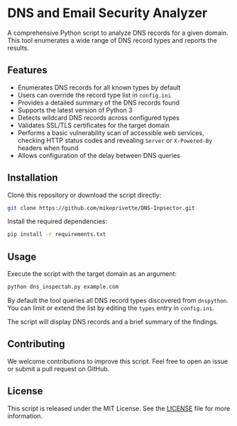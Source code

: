# DNS and Email Security Analyzer

A comprehensive Python script to analyze DNS records for a given domain. This tool enumerates a wide range of DNS record types and reports the results.

## Features

- Enumerates DNS records for all known types by default
- Users can override the record type list in `config.ini`
- Provides a detailed summary of the DNS records found
- Supports the latest version of Python 3
- Detects wildcard DNS records across configured types
- Validates SSL/TLS certificates for the target domain
- Performs a basic vulnerability scan of accessible web services, checking
  HTTP status codes and revealing `Server` or `X-Powered-By` headers when found
- Allows configuration of the delay between DNS queries

## Installation

Clone this repository or download the script directly:

```bash
git clone https://github.com/mikeprivette/DNS-Inpsector.git
```

Install the required dependencies:

```bash
pip install -r requirements.txt
```

## Usage

Execute the script with the target domain as an argument:

```bash
python dns_inspectah.py example.com
```

By default the tool queries all DNS record types discovered from `dnspython`.
You can limit or extend the list by editing the `types` entry in `config.ini`.

The script will display DNS records and a brief summary of the findings.

## Contributing

We welcome contributions to improve this script. Feel free to open an issue or submit a pull request on GitHub.

## License

This script is released under the MIT License. See the [LICENSE](LICENSE) file for more information.
